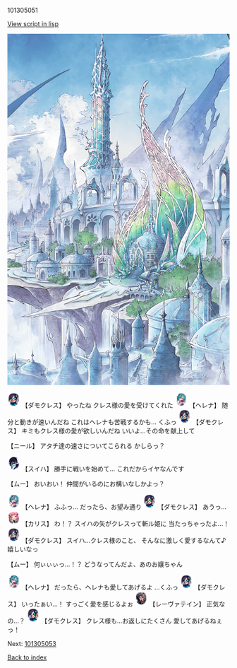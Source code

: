101305051

[View script in lisp](../scripts/101305051.txt)

![fairy_world.png](../images/backgrounds/fairy_world.png)

<img src="../images/units/3103519.png" alt="3103519.png" height="34"/>
【ダモクレス】
やったね
クレス様の愛を受けてくれた

<img src="../images/units/3302811.png" alt="3302811.png" height="34"/>
【ヘレナ】
随分と動きが速いんだね
これはヘレナも苦戦するかも…
くふっ

<img src="../images/units/3103519.png" alt="3103519.png" height="34"/>
【ダモクレス】
キミもクレス様の愛が欲しいんだね
いいよ…その命を献上して

【ニール】
アタチ達の速さについてこられる
かしらっ？

<img src="../images/units/3401719.png" alt="3401719.png" height="34"/>
【スイハ】
勝手に戦いを始めて…
これだからイヤなんです

【ムー】
おいおい！
仲間がいるのにお構いなしかよっ？

<img src="../images/units/3302811.png" alt="3302811.png" height="34"/>
【ヘレナ】
ふふっ…
だったら、お望み通り

<img src="../images/units/3103519.png" alt="3103519.png" height="34"/>
【ダモクレス】
あうっ…

<img src="../images/units/3602511.png" alt="3602511.png" height="34"/>
【カリス】
わ！？
スイハの矢がクレスって斬ル姫に
当たっちゃったよ…！

<img src="../images/units/3103519.png" alt="3103519.png" height="34"/>
【ダモクレス】
スイハ…クレス様のこと、
そんなに激しく愛するなんて♪
嬉しいなっ

【ムー】
何ぃぃぃっ…！？
どうなってんだよ、あのお嬢ちゃん

<img src="../images/units/3302811.png" alt="3302811.png" height="34"/>
【ヘレナ】
だったら、ヘレナも愛してあげるよ
…くふっ

<img src="../images/units/3103519.png" alt="3103519.png" height="34"/>
【ダモクレス】
いったぁい…！
すっごく愛を感じるよぉ

<img src="../images/units/3100211.png" alt="3100211.png" height="34"/>
【レーヴァテイン】
正気なの…？

<img src="../images/units/3103519.png" alt="3103519.png" height="34"/>
【ダモクレス】
クレス様も…お返しにたくさん
愛してあげるねぇっ！

Next: [101305053](101305053.md)

[Back to index](index.md)

